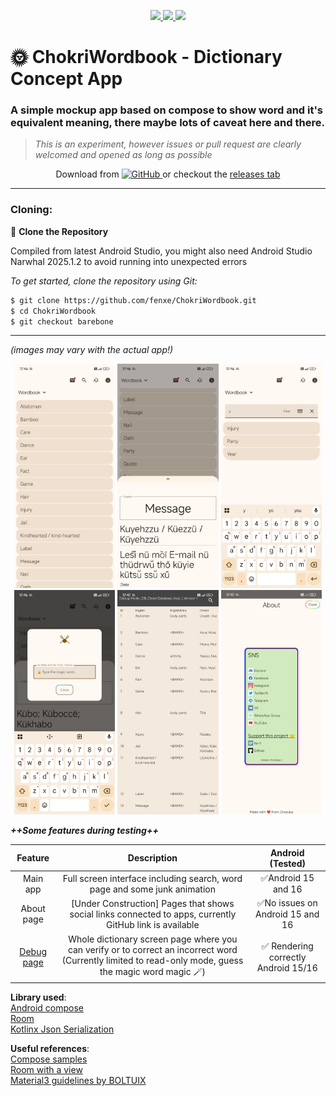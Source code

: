 <p align="center">
  <a href="https://github.com/fenxe/ChokriWordbook/releases/latest">
    <img src="https://img.shields.io/github/v/release/fenxe/ChokriWordbook?label=Release&logo=github">
  </a>
  <a href="https://android-arsenal.com/api?level=30">
    <img src="https://img.shields.io/badge/API-30%2B-green.svg?style=flat&logo=android">
  </a>
  <a href="https://android.com/">
    <img src="https://img.shields.io/badge/Platform-Android-green.svg?logo=android">
  </a>
</p>

# 🌞 ChokriWordbook - Dictionary Concept App
### A simple mockup app based on compose to show word and it's equivalent meaning, there maybe lots of caveat here and there.
> *This is an experiment, however issues or pull request are clearly welcomed and opened as long as possible*

<p align="center">
  Download from 
  <a href="https://github.com/fenxe/ChokriWordbook/releases/latest">
    <img src="https://github.githubassets.com/images/modules/logos_page/GitHub-Mark.png" height="20" width="20" alt="GitHub">
  </a>
  or checkout the 
  <a href="https://github.com/fenxe/ChokriWordbook/releases">releases tab</a>
</p>

------
### Cloning:

🚀 **Clone the Repository**

Compiled from latest Android Studio, you might also need Android Studio Narwhal 2025.1.2 to avoid running into unexpected errors

*To get started, clone the repository using Git:*

```bash
$ git clone https://github.com/fenxe/ChokriWordbook.git
$ cd ChokriWordbook
$ git checkout barebone
```


------
*(images may vary with the actual app!)*
<div align="center">
<img src="Screens/1Screenshot_2025-08-11-17-46-06-704_open.sesame.wordbook.jpg" width="32%" />
<img src="Screens/2Screenshot_2025-08-11-17-46-06-704_open.sesame.wordbook.jpg" width="32%" />
<img src="Screens/3Screenshot_2025-08-11-17-46-06-704_open.sesame.wordbook.jpg" width="32%"/>
<img src="Screens/4Screenshot_2025-08-11-17-46-06-704_open.sesame.wordbook.jpg" width="32%" />
<img src="Screens/5Screenshot_2025-08-11-17-46-06-704_open.sesame.wordbook.jpg" width="32%" />
<img src="Screens/6Screenshot_2025-08-11-17-46-06-704_open.sesame.wordbook.jpg" width="32%" />
</div>

***++Some features during testing++***

| Feature | Description | Android (Tested) |
| :-----------: | :-----------: | :-----------: |
| Main app | Full screen interface including search, word page and some junk animation | ✅Android 15 and 16 |
| About page | [Under Construction] Pages that shows social links connected to apps, currently GitHub link is available | ✅No issues on Android 15 and 16 |
| [Debug page](<img src="Screens/5Screenshot_2025-08-11-17-46-06-704_open.sesame.wordbook.jpg" width="40%" />) | Whole dictionary screen page where you can verify or to correct an incorrect word (Currently limited to read-only mode, guess the magic word magic 🪄) | ✅ Rendering correctly Android 15/16 |



**Library used**:  
[Android compose](https://developer.android.com/compose)  
[Room](https://developer.android.com/jetpack/androidx/releases/room)  
[Kotlinx Json Serialization](https://github.com/Kotlin/kotlinx.serialization)

**Useful references**:  
[Compose samples](https://github.com/android/compose-samples)  
[Room with a view](https://developer.android.com/codelabs/android-room-with-a-view-kotlin)  
[Material3 guidelines by BOLTUIX](https://github.com/boltuix-store/Material-Design-Components)
